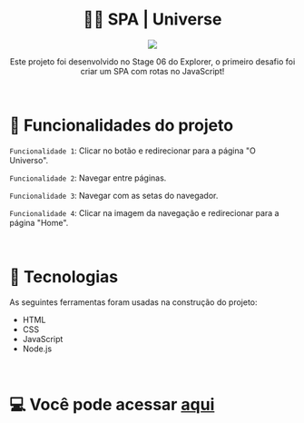 <h1 align="center"> 👩‍🚀 SPA | Universe </h1>

<p align="center"><img src="http://img.shields.io/static/v1?label=STATUS&message=FINALIZADO&color=GREEN&style=for-the-badge"/></p>

<p align="center">Este projeto foi desenvolvido no Stage 06 do Explorer, o primeiro desafio foi criar um SPA com rotas no JavaScript!</p>

<br/>

# 🔨 Funcionalidades do projeto

`Funcionalidade 1`: Clicar no botão e redirecionar para a página "O Universo".

`Funcionalidade 2`: Navegar entre páginas.

`Funcionalidade 3`: Navegar com as setas do navegador.

`Funcionalidade 4`: Clicar na imagem da navegação e redirecionar para a página "Home".

<br/>

# 🚀 Tecnologias

As seguintes ferramentas foram usadas na construção do projeto:

- HTML
- CSS
- JavaScript
- Node.js

<br/>

# 💻 Você pode acessar [aqui](https://rocketseat-spa-universe-1c8y.vercel.app/)
